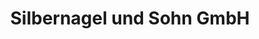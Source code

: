 ---
title: "Silbernagel und Sohn GmbH"
url: /oberwesel/silbernagel-und-sohn-gmbh/
shop: Bestattungen
---